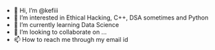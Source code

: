 - 👋 Hi, I’m @kefiii
- 👀 I’m interested in Ethical Hacking, C++, DSA sometimes and Python
- 🌱 I’m currently learning Data Science
- 💞️ I’m looking to collaborate on ...
- 📫 How to reach me through my email id 

<!---
kefiii/kefiii is a ✨ special ✨ repository because its `README.md` (this file) appears on your GitHub profile.
You can click the Preview link to take a look at your changes.
--->
